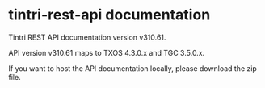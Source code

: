 # tintri-rest-api documentation
Tintri REST API documentation version v310.61.

API version v310.61 maps to TXOS 4.3.0.x and TGC 3.5.0.x.

If you want to host the API documentation locally, please download the zip file.

